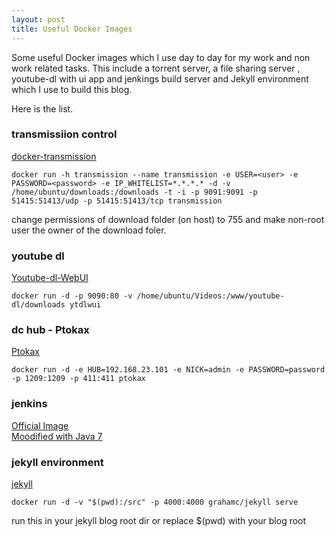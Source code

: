 ```yaml
---
layout: post
title: Useful Docker Images
---
```


Some useful Docker images which I use day to day for my work and non work related tasks.
This include a torrent server, a file sharing server , youtube-dl with ui app and jenkings build server and Jekyll environment which I use to build this blog.

Here is the list.

### transmissiion control 

[docker-transmission](https://github.com/odarriba/docker-transmission)

```
docker run -h transmission --name transmission -e USER=<user> -e PASSWORD=<password> -e IP_WHITELIST=*.*.*.* -d -v /home/ubuntu/downloads:/downloads -t -i -p 9091:9091 -p 51415:51413/udp -p 51415:51413/tcp transmission
```

change permissions of download folder (on host) to 755 and make non-root user the owner of the download foler.


### youtube dl 
[Youtube-dl-WebUI](https://github.com/p1rox/Youtube-dl-WebUI)

```
docker run -d -p 9090:80 -v /home/ubuntu/Videos:/www/youtube-dl/downloads ytdlwui
```

### dc hub - Ptokax

[Ptokax](https://github.com/mbentley/dockerfiles)

```
docker run -d -e HUB=192.168.23.101 -e NICK=admin -e PASSWORD=password -p 1209:1209 -p 411:411 ptokax
```

### jenkins 

[Official Image](https://github.com/jenkinsci/docker)
<br>
[Moodified with Java 7](https://github.com/junaidk/Jenkins-Docker-image)

### jekyll environment

[jekyll](https://hub.docker.com/r/grahamc/jekyll/)

```
docker run -d -v "$(pwd):/src" -p 4000:4000 grahamc/jekyll serve
```

run this in your jekyll blog root dir or replace $(pwd) with your blog root



